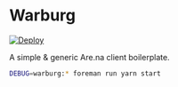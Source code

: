 # Warburg

[![Deploy](https://www.herokucdn.com/deploy/button.svg)](https://heroku.com/deploy)

A simple & generic Are.na client boilerplate.

```bash
DEBUG=warburg:* foreman run yarn start
```
